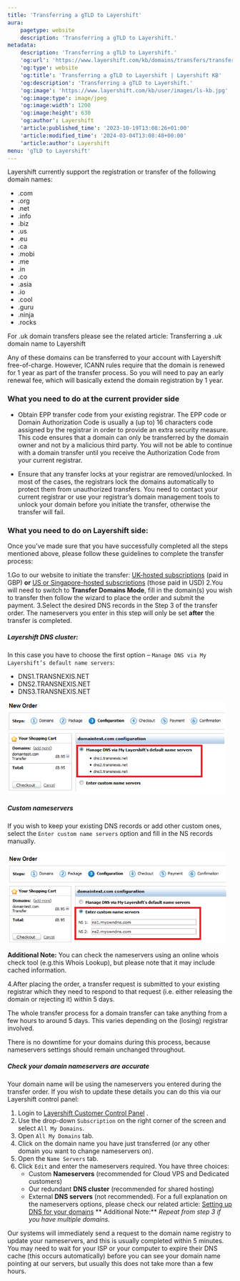 ```yaml
---
title: 'Transferring a gTLD to Layershift'
aura:
    pagetype: website
    description: 'Transferring a gTLD to Layershift.'
metadata:
    description: 'Transferring a gTLD to Layershift.'
    'og:url': 'https://www.layershift.com/kb/domains/transfers/transferring-a-gtld-to-layershift'
    'og:type': website
    'og:title': 'Transferring a gTLD to Layershift | Layershift KB'
    'og:description': 'Transferring a gTLD to Layershift.'
    'og:image': 'https://www.layershift.com/kb/user/images/ls-kb.jpg'
    'og:image:type': image/jpeg
    'og:image:width': 1200
    'og:image:height': 630
    'og:author': Layershift
    'article:published_time': '2023-10-19T13:08:26+01:00'
    'article:modified_time': '2024-03-04T13:08:48+00:00'
    'article:author': Layershift
menu: 'gTLD to Layershift'
---
```


Layershift currently support the registration or transfer of the following domain names:

* .com
* .org
* .net
* .info
* .biz
* .us
* .eu
* .ca
* .mobi
* .me
* .in
* .co
* .asia
* .io
* .cool
* .guru
* .ninja
* .rocks

For .uk domain transfers please see the related article: Transferring a .uk domain name to Layershift

Any of these domains can be transferred to your account with Layershift free-of-charge. However, ICANN rules require that the domain is renewed for 1 year as part of the transfer process. So you will need to pay an early renewal fee, which will basically extend the domain registration by 1 year.

### What you need to do at the current provider side

* Obtain EPP transfer code from your existing registrar.
The EPP code or Domain Authorization Code is usually a (up to) 16 characters code assigned by the registrar in order to provide an extra security measure. This code ensures that a domain can only be transferred by the domain owner and not by a malicious third party. You will not be able to continue with a domain transfer until you receive the Authorization Code from your current registrar.

* Ensure that any transfer locks at your registrar are removed/unlocked.
In most of the cases, the registrars lock the domains automatically to protect them from unauthorized transfers. You need to contact your current registrar or use your registrar’s domain management tools to unlock your domain before you initiate the transfer, otherwise the transfer will fail.

### What you need to do on Layershift side:

Once you’ve made sure that you have successfully completed all the steps mentioned above, please follow these guidelines to complete the transfer process:

1.Go to our website to initiate the transfer: [UK-hosted subscriptions](https://buy.layershift.com/uk/domains.php) (paid in GBP) **or** [US or Singapore-hosted subscriptions](https://buy.layershift.com/us/domains.php) (those paid in USD)
2.You will need to switch to **Transfer Domains Mode**, fill in the domain(s) you wish to transfer then follow the wizard to place the order and submit the payment.
3.Select the desired DNS records in the Step 3 of the transfer order. The nameservers you enter in this step will only be set **after** the transfer is completed.

##### Layershift DNS cluster:

In this case you have to choose the first option – `Manage DNS via My Layershift’s default name servers`:

* DNS1.TRANSNEXIS.NET
* DNS2.TRANSNEXIS.NET
* DNS3.TRANSNEXIS.NET

![Transferring%20a%20gTLD%20to%20Layershift-1](Transferring%20a%20gTLD%20to%20Layershift-1.png "Transferring%20a%20gTLD%20to%20Layershift-1")

##### Custom nameservers

If you wish to keep your existing DNS records or add other custom ones, select the `Enter custom name servers` option and fill in the NS records manually.

![Transferring%20a%20gTLD%20to%20Layershift-2](Transferring%20a%20gTLD%20to%20Layershift-2.png "Transferring%20a%20gTLD%20to%20Layershift-2")

**Additional Note:** You can check the nameservers using an online whois check tool (e.g.this Whois Lookup), but please note that it may include cached information.

4.After placing the order, a transfer request is submitted to your existing registrar which they need to respond to that request (i.e. either releasing the domain or rejecting it) within 5 days.

The whole transfer process for a domain transfer can take anything from a few hours to around 5 days. This varies depending on the (losing) registrar involved.

There is no downtime for your domains during this process, because nameservers settings should remain unchanged throughout.

##### Check your domain nameservers are accurate

Your domain name will be using the nameservers you entered during the transfer order. If you wish to update these details you can do this via our Layershift control panel:

1. Login to [Layershift Customer Control Panel](https://control.layershift.com/) .
2. Use the drop-down `Subscription` on the right corner of the screen and select `All My Domains`.
3. Open `All My Domains` tab.
4. Click on the domain name you have just transferred (or any other domain you want to change nameservers on).
5. Open the `Name Servers` tab.
6. Click `Edit` and enter the nameservers required. You have three choices:
	* Custom **Nameservers** (recommended for Cloud VPS and Dedicated customers)
	* Our redundant **DNS cluster** (recommended for shared hosting)
	* External **DNS servers** (not recommended).
    For a full explanation on the nameservers options, please check our related article: [Setting up DNS for your domains](https://kb.layershift.com/setting-up-dns-for-your-domains)
    **
Additional Note:** _Repeat from step 3 if you have multiple domains._

Our systems will immediately send a request to the domain name registry to update your nameservers, and this is usually completed within 5 minutes. You may need to wait for your ISP or your computer to expire their DNS cache (this occurs automatically) before you can see your domain name pointing at our servers, but usually this does not take more than a few hours.

